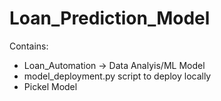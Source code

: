 # Loan_Prediction_Model

Contains: 
* Loan_Automation -> Data Analyis/ML Model 
* model_deployment.py script to deploy locally
* Pickel Model 
